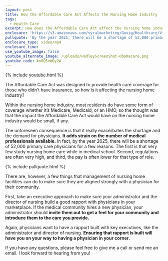 ```yaml
---
layout: post
title: How the Affordable Care Act Affects the Nursing Home Industry
tags:
  - Health Care
excerpt: How does the Affordable Care Act affect the nursing home industry? I’ll answer that for you today.
enclosure: 'https://s3.amazonaws.com/vyralmarketing/Govig/Healthcare/Videos/2017/How+the+Affordable+Care+Act+Affects+the+Nursing+Home+Industry.mp4'
pullquote: 'By the year 2025, there will be a shortage of 52,000 primary care physicians.'
enclosure_type: video/mp4
enclosure_time:
use_youtube_image: false
youtube_alternate_image: /uploads/HadleyScreenShot-Obamacare.png
youtube_code: An8Q5nWQy2A
---
```



{% include youtube.html %}

The Affordable Care Act was designed to provide health care coverage for those who didn’t have insurance, so how is it affecting the nursing home industry?

Within the nursing home industry, most residents do have some form of coverage whether it’s Medicare, Medicaid, or an HMO, so the thought was that the impact the Affordable Care Act would have on the nursing home industry would be small, if any.

The unforeseen consequence is that it really exacerbates the shortage and the demand for physicians. **It adds strain on the number of medical professionals available.** In fact, by the year 2025, there will be a shortage of 52,000 primary care physicians for a few reasons. The first is that very few study nursing home care while in medical school. Second, regulations are often very high, and third, the pay is often lower for that type of role.

{% include pullquote.html %}

There are, however, a few things that management of nursing home facilities can do to make sure they are aligned strongly with a physician for their community.

First, take an executive approach to make sure your administrator and the director of nursing build a good rapport with physicians in your marketplace. If the medical community hires a new physician, your administrator should **invite them out to get a feel for your community and introduce them to the care you provide.**

Again, physicians want to have a rapport built with key executives, like the administrator and director of nursing. **Ensuring that rapport is built will have you on your way to having a physician in your corner.**

If you have any questions, please feel free to give me a call or send me an email. I look forward to hearing from you!